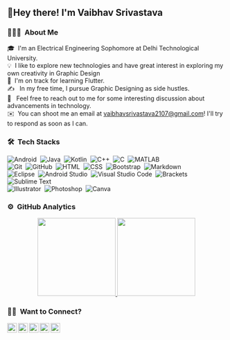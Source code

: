 ### <h2>👋Hey there! I'm Vaibhav Srivastava</h2>


### 👨🏻‍💻 &nbsp;About Me

🎓&nbsp; I'm an Electrical Engineering Sophomore at Delhi Technological University.\
💡&nbsp; I like to explore new technologies and have great interest in exploring my own creativity in Graphic Design\
🌱&nbsp; I'm on track for learning Flutter.\
✍️ &nbsp; In my free time, I pursue Graphic Designing as side hustles.\
💬 &nbsp; Feel free to reach out to me for some interesting discussion about advancements in technology.\
✉️ &nbsp;You can shoot me an email at vaibhavsrivastava2107@gmail.com! I'll try to respond as soon as I can.


### 🛠 &nbsp;Tech Stacks

![Android](https://img.shields.io/badge/-Android-05122A?style=flat&logo=Android&logoColor=3DDC84)&nbsp;
![Java](https://img.shields.io/badge/-Java-05122A?style=flat&logo=Java&logoColor=F89820)&nbsp;
![Kotlin](https://img.shields.io/badge/-Kotlin-05122A?style=flat&logo=Kotlin&logoColor=1AA2D4)&nbsp;
![C++](https://img.shields.io/badge/-C++-05122A?style=flat&logo=C%2B%2B&logoColor=00599C)&nbsp;
![C](https://img.shields.io/badge/-C-05122A?style=flat&logo=C&logoColor=A8B9CC)&nbsp;
![MATLAB](https://img.shields.io/badge/-MATLAB-05122A?style=flat&logo=Mathworks&logoColor=FF9800)\
![Git](https://img.shields.io/badge/-Git-05122A?style=flat&logo=git)&nbsp;
![GitHub](https://img.shields.io/badge/-GitHub-05122A?style=flat&logo=github)&nbsp;
![HTML](https://img.shields.io/badge/-HTML-05122A?style=flat&logo=HTML5)&nbsp;
![CSS](https://img.shields.io/badge/-CSS-05122A?style=flat&logo=CSS3&logoColor=1572B6)&nbsp;
![Bootstrap](https://img.shields.io/badge/-Bootstrap-05122A?style=flat&logo=bootstrap&logoColor=563D7C)&nbsp;
![Markdown](https://img.shields.io/badge/-Markdown-05122A?style=flat&logo=markdown)\
![Eclipse](https://img.shields.io/badge/-Eclipse-05122A?style=flat&logo=eclipse-ide&logoColor=2C2255)&nbsp;
![Android Studio](https://img.shields.io/badge/-Android_Studio-05122A?style=flat&logo=android-studio&logoColor=a4c639)&nbsp;
![Visual Studio Code](https://img.shields.io/badge/-Visual%20Studio%20Code-05122A?style=flat&logo=visual-studio-code&logoColor=007ACC)&nbsp;
![Brackets](https://img.shields.io/badge/-Brackets-05122A?style=flat&logo=adobe&logoColor=FF0000)
![Sublime Text](https://img.shields.io/badge/-Sublime_Text-05122A?style=flat&logo=sublime-text&logoColor=FF9800)\
![Illustrator](https://img.shields.io/badge/-Illustrator-05122A?style=flat&logo=adobe-illustrator)&nbsp;
![Photoshop](https://img.shields.io/badge/-Photoshop-05122A?style=flat&logo=adobe-photoshop)&nbsp;
![Canva](https://img.shields.io/badge/-Canva-05122A?style=flat&logo=Canva&logoColor=00C4C)

### ⚙️ &nbsp;GitHub Analytics

<p align="center">
<a href="https://github.com/V2107v">
  <img height="180em" src="https://github-readme-stats-eight-theta.vercel.app/api?username=V2107v&show_icons=true&theme=algolia&include_all_commits=true&count_private=true"/>
  <img height="180em" src="https://github-readme-stats-eight-theta.vercel.app/api/top-langs/?username=V2107v&layout=compact&langs_count=8&theme=algolia"/>
</a>
</p>

### 🤝🏻 &nbsp;Want to Connect?

<p align="center">
<a href="https://www.linkedin.com/in/vaibhav-2107/">
  <img align="left" alt="Vaibhav's LinkedIn" width="22px" src="https://www.flaticon.com/svg/static/icons/svg/1409/1409945.svg" />
</a>
<a href="https://github.com/V2107v">
  <img align="left" alt="Vaibhav's GitHub" width="22px" src="https://www.flaticon.com/svg/static/icons/svg/270/270798.svg" />
</a>
<a href="https://www.instagram.com/v_____a____i___b__h_av/">
  <img align="left" alt="Vaibhav's Instagram" width="22px" src="https://www.flaticon.com/svg/static/icons/svg/1409/1409946.svg" />
</a>
<a href="https://www.facebook.com/profile.php?id=100041462654239">
  <img align="left" alt="Vaibhav's Facebook" width="22px" src="https://www.flaticon.com/svg/static/icons/svg/1409/1409943.svg"  class="white" />
</a>
  <a href="https://twitter.com/0_____000____0">
  <img align="left" alt="Vaibhav's Twitter" width="22px" src="https://www.flaticon.com/svg/static/icons/svg/1409/1409937.svg" />
</a>
